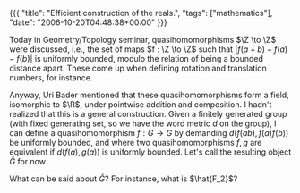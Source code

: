 {{{
  "title": "Efficient construction of the reals.",
  "tags": ["mathematics"],
  "date": "2006-10-20T04:48:38+00:00"
}}}

  Today in Geometry/Topology seminar, quasihomomorphisms $\Z \to \Z$ were discussed, i.e., the set of maps $f : \Z \to \Z$ such that $| f(a+b) - f(a) - f(b) |$ is uniformly bounded, modulo the relation of being a bounded distance apart.  These come up when defining rotation and translation numbers, for instance.

Anyway, Uri Bader mentioned that these quasihomomorphisms form a field, isomorphic to $\R$, under pointwise addition and composition.  I hadn't realized that this is a general construction.  Given a finitely generated group (with fixed generating set, so we have the word metric $d$ on the group), I can define a quasihomomorphism $f : G \to G$ by demanding $d(f(ab),f(a)f(b))$ be uniformly bounded, and where two quasihomomorphisms $f, g$ are equivalent if $d(f(a),g(a))$ is uniformly bounded.  Let's call the resulting object $\hat{G}$ for now.

What can be said about $\hat{G}$?  For instance, what is $\hat{F_2}$?

